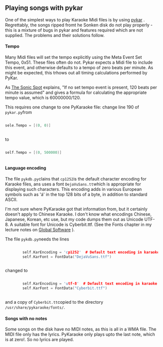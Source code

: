 
##  Playing songs with pykar 


One of the simplest ways to play Karaoke Midi files is by
using [pykar](http://www.kibosh.org/pykaraoke/) .
Regrettably, the songs ripped fromt he Sonken disk do not
play properly - this is a mixture of bugs in pykar and
features required which are not supplied.
The problems and their solutions follow.

####  Tempo 


Many Midi files will set the tempo explicitly using the Meta
Event Set Tempo, 0x51. These files often do not.
Pykar expects a Midi file to include this event, and otherwise
defaults to a tempo of zero beats per minute. As might be expected,
this trhows out all timing calculations performed by
PyKar.


As [The Sonic Spot](http://www.sonicspot.com/guide/midifiles.html) explains,
"If no set tempo event is present, 120 beats per minute is assumed"
and gives a formula for calculating the appropriate tempo value,
which is 60000000/120.


This requires one change to one PyKaraoke file: change
line 190 of `pykar.py`from

```cpp

sele.Tempo = [(0, 0)]
      
```


to

```cpp

self.Tempo = [(0, 500000)]
      
```

####  Language encoding 


The file `pykdb.py`clains that `cp1252`is the default character encoding for Karaoke files,
ans uses a font `DejaVuSans.tt`which is
appropriate for displaying such characters.
This encoding adds in various European symbols such as
'á' in the top 128 bits of a byte, in addition
to standard ASCII.


I'm not sure where PyKaraoke got that information from,
but it certainly doesn't apply to Chinese Karaoke.
I don't know what encodings Chinese, Japanese, Korean, etc
use, but my code dumps them out as Unicode UTF-8.
A suitable font for Unicode is Cyberbit.ttf.
(See the Fonts chapter in my lecture notes on [Global Software](http://jan.newmarch.name/i18n/) ).


The file `pykdb.py`needs the lines

```cpp

        self.KarEncoding = 'cp1252'  # Default text encoding in karaoke files
        self.KarFont = FontData("DejaVuSans.ttf")
      
```


changed to

```cpp

        self.KarEncoding = 'utf-8'  # Default text encoding in karaoke files
        self.KarFont = FontData("Cyberbit.ttf")
      
```


and a copy of `Cyberbit.tt`copied to the directory `/usr/share/pykaraoke/fonts/`.

####  Songs with no notes 


Some songs on the disk have no MIDI notes, as this is all in
a WMA file. The MIDI file only has the lyrics.
PyKaraoke only plays upto the last note, which is at zero!.
So no lyrics are played.
